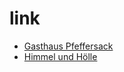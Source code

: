 # link

* [Gasthaus Pfeffersack](http://www.historische-gastwirtschaft-pfeffersack.de/#xl_xr_page_pfeffersack%20freiberg)
* [Himmel und Hölle](http://www.himmelundhoelle-freiberg.de/)
